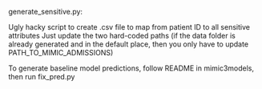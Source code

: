 generate_sensitive.py: 

Ugly hacky script to create .csv file to map from patient ID to all sensitive attributes
Just update the two hard-coded paths (if the data folder is already generated and in the default place, then you only 
have to update PATH_TO_MIMIC_ADMISSIONS)


To generate baseline model predictions, follow README in mimic3models, then run fix_pred.py
